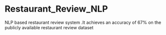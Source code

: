 # Restaurant_Review_NLP
NLP based restaurant review system .It achieves an accuracy of 67% on the publicly available restaurant review dataset
